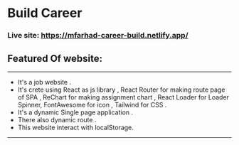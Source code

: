 # Build Career #
### Live site: https://mfarhad-career-build.netlify.app/ ###


##  Featured Of website:  ##
-------------------------------

* It's a job website .
* It's crete using React as js library , React Router for making route page of SPA , ReChart for making assignment chart , React Loader for Loader Spinner, FontAwesome for icon , Tailwind for CSS .
* It's a dynamic Single page application .
* There also  dynamic route .
* This website interact with localStorage.

-----------------------------------------------------